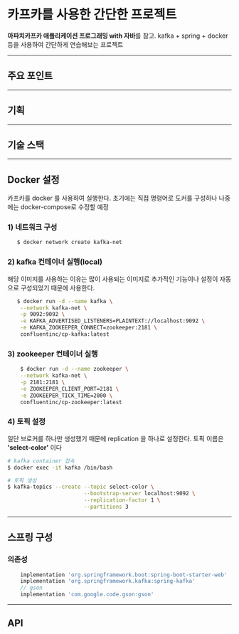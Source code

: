# 카프카를 사용한 간단한 프로젝트

**아파치카프카 애플리케이션 프로그래밍 with 자바**를 참고. kafka + spring + docker 등을 사용하여 간단하게 연습해보는 프로젝트

---

## 주요 포인트

---

## 기획

---

## 기술 스택

---

## Docker 설정

카프카를 docker 를 사용하여 실행한다. 초기에는 직접 명령어로 도커를 구성하나 나중에는 docker-compose로 수정할 예정

### 1) 네트워크 구성

```bash
   $ docker network create kafka-net
```

### 2) kafka 컨테이너 실행(local)

해당 이미지를 사용하는 이유는 많이 사용되는 이미지로 추가적인 기능이나 설정이 자동으로 구성되었기 때문에 사용한다.

```bash
   $ docker run -d --name kafka \
    --network kafka-net \
    -p 9092:9092 \
    -e KAFKA_ADVERTISED_LISTENERS=PLAINTEXT://localhost:9092 \
    -e KAFKA_ZOOKEEPER_CONNECT=zookeeper:2181 \
    confluentinc/cp-kafka:latest
```

### 3) zookeeper 컨테이너 실행

```bash
    $ docker run -d --name zookeeper \
    --network kafka-net \
    -p 2181:2181 \
    -e ZOOKEEPER_CLIENT_PORT=2181 \
    -e ZOOKEEPER_TICK_TIME=2000 \
    confluentinc/cp-zookeeper:latest

```

### 4) 토픽 설정

일단 브로커를 하나만 생성했기 때문에 replication 을 하나로 설정한다. 토픽 이름은 **'select-color'** 이다

```bash
# kafka container 접속
$ docker exec -it kafka /bin/bash

# 토픽 생성
$ kafka-topics --create --topic select-color \
                        --bootstrap-server localhost:9092 \
                        --replication-factor 1 \
                        --partitions 3
```

---

## 스프링 구성

### 의존성

```groovy
	implementation 'org.springframework.boot:spring-boot-starter-web'
	implementation 'org.springframework.kafka:spring-kafka'
	// gson
	implementation 'com.google.code.gson:gson'
```

---

## API
